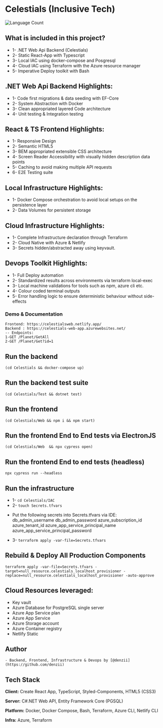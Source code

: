# Celestials (Inclusive Tech)
![Language Count](https://img.shields.io/github/languages/count/denzii/celestials)

## What is included in this project?
* 1- .NET Web Api Backend (Celestials)
* 2- Static React-App with Typescript
* 3- Local IAC using docker-compose and Posgresql
* 4- Cloud IAC using Terraform with the Azure resource manager
* 5- Imperative Deploy toolkit with Bash

## .NET Web Api Backend Highlights:
* 1- Code first migrations & data seeding with EF-Core
* 2- System Abstraction with Docker
* 3- Clean appropriated layered Code architecture
* 4- Unit testing & Integration testing

## React & TS Frontend Highlights:
* 1- Responsive Design
* 2- Semantic HTML5 
* 3- BEM appropriated extensible CSS architecture
* 4- Screen Reader Accessibility with visually hidden description data points
* 5- Caching to avoid making multiple API requests
* 6- E2E Testing suite

## Local Infrastructure Highlights:
* 1- Docker Compose orchestration to avoid local setups on the persistence layer
* 2- Data Volumes for persistent storage

## Cloud Infrastructure Highlights: 
* 1- Complete Infrastructure declaration through Terraform
* 2- Cloud Native with Azure & Netlify
* 3- Secrets hidden/abstracted away using keyvault.

## Devops Toolkit Highlights:
* 1- Full Deploy automation
* 2- Standardized results across environments via terraform local-exec
* 3- Local machine validations for tools such as npm, azure cli etc.
* 4- Colour coded terminal outputs
* 5- Error handling logic to ensure deterministic behaviour without side-effects

### Demo & Documentation
    Frontend: https://celestialsweb.netlify.app/
    Backend : https://celestials-web-app.azurewebsites.net/ 
    -- Endpoints:
    1-GET /Planet/GetAll
    2-GET /Planet/Get?id=1

## Run the backend
 ``` (cd Celestials && docker-compose up) ```

## Run the backend test suite
``` (cd Celestials/Test && dotnet test) ```

## Run the frontend
 ``` (cd Celestials/Web && npm i && npm start) ```

## Run the frontend End to End tests via ElectronJS
 ``` (cd Celestials/Web  && npx cypress open) ```

## Run the frontend End to end tests (headless)
``` npx cypress run --headless ```

## Run the infrastructure
* 1- ``` cd Celestials/IAC ```
* 2- ``` touch Secrets.tfvars ```
- Put the following secrets into Secrets.tfvars via IDE:
      db_admin_username
      db_admin_password
      azure_subscription_id
      azure_tenant_id
      azure_app_service_principal_name
      azure_app_service_principal_password

* 3- ``` terraform apply -var-file=Secrets.tfvars ```

## Rebuild & Deploy All Production Components
``` terraform apply -var-file=Secrets.tfvars -target=null_resource.celestials_localhost_provisioner -replace=null_resource.celestials_localhost_provisioner -auto-approve ```

## Cloud Resources leveraged:
   * Key vault
   * Azure Database for PostgreSQL single server
   * Azure App Service plan
   * Azure App Service
   * Azure Storage account
   * Azure Container registry
   * Netlify Static 


## Author
    - Backend, Frontend, Infrastructure & Devops by [@denzii](https://github.com/denzii)

## Tech Stack

**Client:** Create React App, TypeScript, Styled-Components, HTML5 (CSS3)

**Server:** C#.NET Web API, Entity Framework Core (PGSQL)

**Platform:** Docker, Docker Compose, Bash, Terraform, Azure CLI, Netlify CLI

**Infra:**  Azure, Terraform